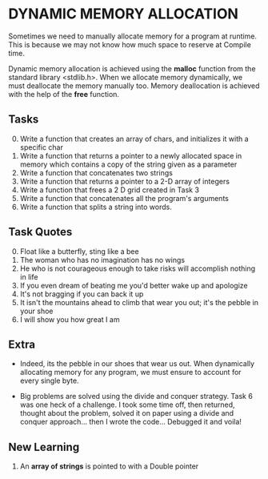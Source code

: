 # DYNAMIC MEMORY ALLOCATION
Sometimes we need to manually allocate memory for a program
at runtime. This is because we may not know how much space to
reserve at Compile time.  

Dynamic memory allocation is achieved using the **malloc** function
from the standard library <stdlib.h>. When we allocate memory dynamically,
we must deallocate the memory manually too. Memory deallocation is achieved
with the help of the **free** function.

## Tasks  
0. Write a function that creates an array of chars, and initializes it with a specific char  
1. Write a function that returns a pointer to a newly allocated space in memory which contains a copy of the string given as a parameter
2. Write a function that concatenates two strings  
3. Write a function that returns a pointer to a 2-D array of integers
4. Write a function that frees a 2 D grid created in Task 3
5. Write a function that concatenates all the program's arguments  
6. Write a function that splits a string into words.

## Task Quotes  
0. Float like a butterfly, sting like a bee  
1. The woman who has no imagination has no wings
2. He who is not courageous enough to take risks will accomplish nothing in life  
3. If you even dream of beating me you'd better wake up and apologize
4. It's not bragging if you can back it up
5. It isn't the mountains ahead to climb that wear you out; it's the pebble in your shoe  
6. I will show you how great I am

## Extra
* Indeed, its the pebble in our shoes that wear us out. When dynamically
allocating memory for any program, we must ensure to account for every single byte.

* Big problems are solved using the divide and conquer strategy. Task 6 was one heck of a challenge. I took some time off, then returned, thought about the 
problem, solved it on paper using a divide and conquer approach... then I wrote the code... Debugged it and voila!

## New Learning
1. An **array of strings** is pointed to with a Double pointer 
